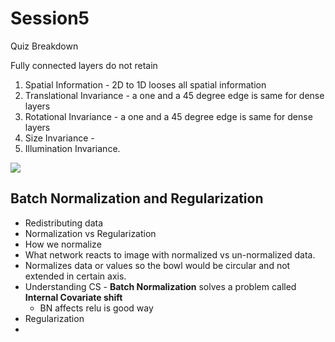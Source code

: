 # Session5

Quiz Breakdown

Fully connected layers do not retain 

1. Spatial Information  -   2D to 1D looses all spatial information
2. Translational Invariance  -  a one and a 45 degree edge is same for dense layers
3. Rotational  Invariance -  a one and a 45 degree edge is same for dense layers
4. Size Invariance - 
5. Illumination Invariance.

![](https://i.stack.imgur.com/iY5n5.png)

## Batch Normalization and Regularization





- Redistributing data
- Normalization  vs Regularization
- How we normalize
- What network reacts to image with normalized vs un-normalized data.
- Normalizes data or values so the bowl would be circular and not extended in certain axis.
- Understanding CS - **Batch Normalization** solves a problem called **Internal Covariate shift** 
  - BN affects relu is good way
- Regularization 
- 
